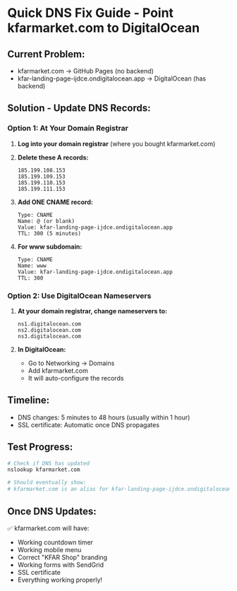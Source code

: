 # Quick DNS Fix Guide - Point kfarmarket.com to DigitalOcean

## Current Problem:
- kfarmarket.com → GitHub Pages (no backend)
- kfar-landing-page-ijdce.ondigitalocean.app → DigitalOcean (has backend)

## Solution - Update DNS Records:

### Option 1: At Your Domain Registrar

1. **Log into your domain registrar** (where you bought kfarmarket.com)

2. **Delete these A records:**
   ```
   185.199.108.153
   185.199.109.153
   185.199.110.153
   185.199.111.153
   ```

3. **Add ONE CNAME record:**
   ```
   Type: CNAME
   Name: @ (or blank)
   Value: kfar-landing-page-ijdce.ondigitalocean.app
   TTL: 300 (5 minutes)
   ```

4. **For www subdomain:**
   ```
   Type: CNAME
   Name: www
   Value: kfar-landing-page-ijdce.ondigitalocean.app
   TTL: 300
   ```

### Option 2: Use DigitalOcean Nameservers

1. **At your domain registrar, change nameservers to:**
   ```
   ns1.digitalocean.com
   ns2.digitalocean.com
   ns3.digitalocean.com
   ```

2. **In DigitalOcean:**
   - Go to Networking → Domains
   - Add kfarmarket.com
   - It will auto-configure the records

## Timeline:
- DNS changes: 5 minutes to 48 hours (usually within 1 hour)
- SSL certificate: Automatic once DNS propagates

## Test Progress:
```bash
# Check if DNS has updated
nslookup kfarmarket.com

# Should eventually show:
# kfarmarket.com is an alias for kfar-landing-page-ijdce.ondigitalocean.app
```

## Once DNS Updates:
✅ kfarmarket.com will have:
- Working countdown timer
- Working mobile menu  
- Correct "KFAR Shop" branding
- Working forms with SendGrid
- SSL certificate
- Everything working properly!